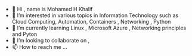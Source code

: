 - 👋 Hi , name is Mohamed H Khalif
- 👀 I’m interested in various topics in Information Technology such as Cloud Computing, Automation, Containers , Networking , Python
- 🌱 I’m currently learning  Linux , Microsoft Azure , Networking principles and Pyton
- 💞️ I’m looking to collaborate on , 
- 📫 How to reach me ...

<!---
mkhalif02/mkhalif02 is a ✨ special ✨ repository because its `README.md` (this file) appears on your GitHub profile.
You can click the Preview link to take a look at your changes.
--->
